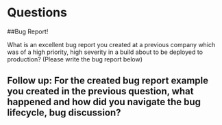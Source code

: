 # Questions

##Bug Report!

What is an excellent bug report you created at a previous company which was of a high priority, high severity in a build about to be deployed to production? (Please write the bug report below)


## Follow up: For the created bug report example you created in the previous question, what happened and how did you navigate the bug lifecycle, bug discussion? 
